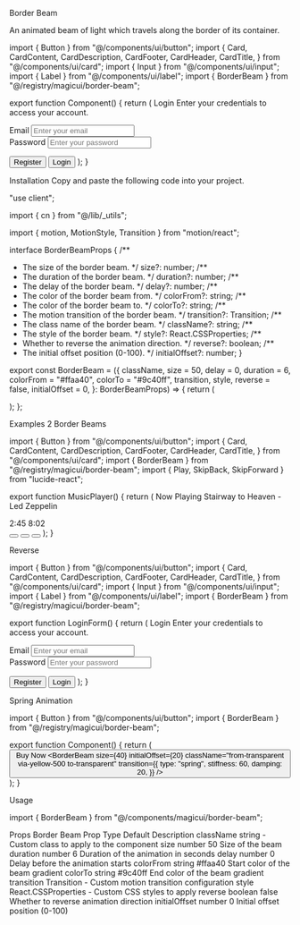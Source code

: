 Border Beam

An animated beam of light which travels along the border of its container.

import { Button } from "@/components/ui/button";
import {
Card,
CardContent,
CardDescription,
CardFooter,
CardHeader,
CardTitle,
} from "@/components/ui/card";
import { Input } from "@/components/ui/input";
import { Label } from "@/components/ui/label";
import { BorderBeam } from "@/registry/magicui/border-beam";

export function Component() {
return (
<Card className="relative w-[350px] overflow-hidden">
<CardHeader>
<CardTitle>Login</CardTitle>
<CardDescription>
Enter your credentials to access your account.
</CardDescription>
</CardHeader>
<CardContent>
<form>
<div className="grid w-full items-center gap-4">
<div className="flex flex-col space-y-1.5">
<Label htmlFor="email">Email</Label>
<Input id="email" type="email" placeholder="Enter your email" />
</div>
<div className="flex flex-col space-y-1.5">
<Label htmlFor="password">Password</Label>
<Input
                id="password"
                type="password"
                placeholder="Enter your password"
              />
</div>
</div>
</form>
</CardContent>
<CardFooter className="flex justify-between">
<Button variant="outline">Register</Button>
<Button>Login</Button>
</CardFooter>
<BorderBeam duration={8} size={100} />
</Card>
);
}

Installation
Copy and paste the following code into your project.

"use client";

import { cn } from "@/lib/_utils";

import { motion, MotionStyle, Transition } from "motion/react";

interface BorderBeamProps {
/\*\*

- The size of the border beam.
  \*/
  size?: number;
  /\*\*
- The duration of the border beam.
  \*/
  duration?: number;
  /\*\*
- The delay of the border beam.
  \*/
  delay?: number;
  /\*\*
- The color of the border beam from.
  \*/
  colorFrom?: string;
  /\*\*
- The color of the border beam to.
  \*/
  colorTo?: string;
  /\*\*
- The motion transition of the border beam.
  \*/
  transition?: Transition;
  /\*\*
- The class name of the border beam.
  \*/
  className?: string;
  /\*\*
- The style of the border beam.
  \*/
  style?: React.CSSProperties;
  /\*\*
- Whether to reverse the animation direction.
  \*/
  reverse?: boolean;
  /\*\*
- The initial offset position (0-100).
  \*/
  initialOffset?: number;
  }

export const BorderBeam = ({
className,
size = 50,
delay = 0,
duration = 6,
colorFrom = "#ffaa40",
colorTo = "#9c40ff",
transition,
style,
reverse = false,
initialOffset = 0,
}: BorderBeamProps) => {
return (
<div className="pointer-events-none absolute inset-0 rounded-[inherit] border border-transparent [mask-clip:padding-box,border-box] [mask-composite:intersect] [mask-image:linear-gradient(transparent,transparent),linear-gradient(#000,#000)]">
<motion.div
className={cn(
"absolute aspect-square",
"bg-gradient-to-l from-[var(--color-from)] via-[var(--color-to)] to-transparent",
className,
)}
style={
{
width: size,
offsetPath: `rect(0 auto auto 0 round ${size}px)`,
"--color-from": colorFrom,
"--color-to": colorTo,
...style,
} as MotionStyle
}
initial={{ offsetDistance: `${initialOffset}%` }}
animate={{
          offsetDistance: reverse
            ? [`${100 - initialOffset}%`, `${-initialOffset}%`]
            : [`${initialOffset}%`, `${100 + initialOffset}%`],
        }}
transition={{
          repeat: Infinity,
          ease: "linear",
          duration,
          delay: -delay,
          ...transition,
        }}
/>
</div>
);
};

Examples
2 Border Beams

import { Button } from "@/components/ui/button";
import {
Card,
CardContent,
CardDescription,
CardFooter,
CardHeader,
CardTitle,
} from "@/components/ui/card";
import { BorderBeam } from "@/registry/magicui/border-beam";
import { Play, SkipBack, SkipForward } from "lucide-react";

export function MusicPlayer() {
return (
<Card className="relative w-[350px] overflow-hidden">
<CardHeader>
<CardTitle>Now Playing</CardTitle>
<CardDescription>Stairway to Heaven - Led Zeppelin</CardDescription>
</CardHeader>
<CardContent>
<div className="flex flex-col items-center gap-4">
<div className="h-48 w-48 rounded-lg bg-gradient-to-br from-purple-500 to-pink-500" />
<div className="h-1 w-full rounded-full bg-secondary">
<div className="h-full w-1/3 rounded-full bg-primary" />
</div>
<div className="flex w-full justify-between text-sm text-muted-foreground">
<span>2:45</span>
<span>8:02</span>
</div>
</div>
</CardContent>
<CardFooter className="flex justify-center gap-4">
<Button variant="outline" size="icon" className="rounded-full">
<SkipBack className="size-4" />
</Button>
<Button size="icon" className="rounded-full">
<Play className="size-4" />
</Button>
<Button variant="outline" size="icon" className="rounded-full">
<SkipForward className="size-4" />
</Button>
</CardFooter>
<BorderBeam
        duration={6}
        size={400}
        className="from-transparent via-red-500 to-transparent"
      />
<BorderBeam
        duration={6}
        delay={3}
        size={400}
        className="from-transparent via-blue-500 to-transparent"
      />
</Card>
);
}

Reverse

import { Button } from "@/components/ui/button";
import {
Card,
CardContent,
CardDescription,
CardFooter,
CardHeader,
CardTitle,
} from "@/components/ui/card";
import { Input } from "@/components/ui/input";
import { Label } from "@/components/ui/label";
import { BorderBeam } from "@/registry/magicui/border-beam";

export function LoginForm() {
return (
<Card className="relative w-[350px] overflow-hidden">
<CardHeader>
<CardTitle>Login</CardTitle>
<CardDescription>
Enter your credentials to access your account.
</CardDescription>
</CardHeader>
<CardContent>
<form>
<div className="grid w-full items-center gap-4">
<div className="flex flex-col space-y-1.5">
<Label htmlFor="email">Email</Label>
<Input id="email" type="email" placeholder="Enter your email" />
</div>
<div className="flex flex-col space-y-1.5">
<Label htmlFor="password">Password</Label>
<Input
                id="password"
                type="password"
                placeholder="Enter your password"
              />
</div>
</div>
</form>
</CardContent>
<CardFooter className="flex justify-between">
<Button variant="outline">Register</Button>
<Button>Login</Button>
</CardFooter>
<BorderBeam
        duration={4}
        size={300}
        reverse
        className="from-transparent via-green-500 to-transparent"
      />
</Card>
);
}

Spring Animation

import { Button } from "@/components/ui/button";
import { BorderBeam } from "@/registry/magicui/border-beam";

export function Component() {
return (
<Button className="relative overflow-hidden" size="lg" variant="outline">
Buy Now
<BorderBeam
size={40}
initialOffset={20}
className="from-transparent via-yellow-500 to-transparent"
transition={{
          type: "spring",
          stiffness: 60,
          damping: 20,
        }}
/>
</Button>
);
}

Usage

import { BorderBeam } from "@/components/magicui/border-beam";

<div className="relative h-[500px] w-full overflow-hidden">
  <BorderBeam />
</div>

Props
Border Beam
Prop Type Default Description
className string - Custom class to apply to the component
size number 50 Size of the beam
duration number 6 Duration of the animation in seconds
delay number 0 Delay before the animation starts
colorFrom string #ffaa40 Start color of the beam gradient
colorTo string #9c40ff End color of the beam gradient
transition Transition - Custom motion transition configuration
style React.CSSProperties - Custom CSS styles to apply
reverse boolean false Whether to reverse animation direction
initialOffset number 0 Initial offset position (0-100)
